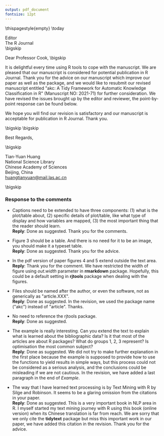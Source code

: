 ```yaml
---
output: pdf_document
fontsize: 12pt
---
```


\thispagestyle{empty}
\today

Editor   
The R Journal  
\bigskip

Dear Professor Cook,
\bigskip

It is delightful every time using R tools to cope with the manuscript. We are pleased that our manuscript is considered for potential publication in R Journal. Thank you for the advice on our manuscript which improve our paper as well as the package, and we would like to resubmit our revised manuscript entitled "akc: A Tidy Framework for Automatic Knowledge Classification in R" (Manuscript NO: 2021-71) for further consideration. We have revised the issues brought up by the editor and reviewer, the point-by-point response can be found below.  

We hope you will find our revision is satisfactory and our manuscript is acceptable for publication in R Journal. Thank you. 

\bigskip
\bigskip

Best Regards,
    
\bigskip
    
Tian-Yuan Huang  
National Science Library    
Chinese Academy of Sciences    
Beijing, China     
huangtianyuan@mail.las.ac.cn    

\bigskip


### Response to the comments

- Captions need to be extended to have three components: (1) what is the plot/table about, (2) specific details of plot/table, like what type of display and how variables are mapped, (3) the most important thing that the reader should learn.  
  **Reply**: Done as suggested. Thank you for the comments.
  
  
- Figure 3 should be a table. And there is no need for it to be an image, you should make it a typeset table.   
  **Reply**: Done as suggested. Thank you for the advice.
  
  
- In the pdf version of paper figures 4 and 5 extend outside the text area.  
  **Reply**: Thank you for the comment. We have restricted the width of figure using *out.width* parameter in **rmarkdown** package. Hopefully, this could be a default setting in **rjtools** package when dealing with the figures.
  
  
- Files should be named after the author, or even the software, not as generically as "article.XXX".  
  **Reply**: Done as suggested. In the revision, we used the package name ("akc") instead of "article". Thanks.
  
  
- No need to reference the rjtools package.  
  **Reply**: Done as suggested.   
  
  
- The example is really interesting. Can you extend the text to explain what is learned about the bibliographic data? Is it that most of the articles are about R packages? What do groups 1, 2, 3 represent? Is optimisation the most common subject?  
  **Reply**: Done as suggested. We did not try to make further explanation in the first place because the example is supposed to provide how to use the functions to yield results in simple ways, but this process could not be considered as a serious analysis, and the conclusions could be misleading if we are not cautious. In the revision, we have added a last paragraph in the end of *Example*. 
  
  
- The way that I have learned text processing is by Text Mining with R by Silge and Robinson. It seems to be a glaring omission from the citations in your paper.  
  **Reply**: Done as suggested. This is a very important book in NLP area in R. I myself started my text mining journey with R using this book (online version) when its Chinese translation is far from reach. We are sorry that we only cite the **tidytext** package but miss this important work in our paper, we have added this citation in the revision. Thank you for the advice. 
